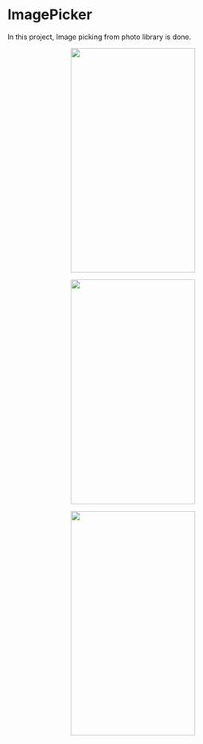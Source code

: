 # ImagePicker

In this project, Image picking from photo library is done.

<p align = "center">
 <img src="https://user-images.githubusercontent.com/88314161/129469476-eb640e3c-a0f0-470e-8955-97198b3bde82.png" width="250" height="450" />                           
 
 <p align = "center">
   <img src="https://user-images.githubusercontent.com/88314161/129469479-9dbdc7a2-cbdc-42a8-9634-4facd79d2179.png" width="250" height="450" />
 <p align = "center">
   <img src="https://user-images.githubusercontent.com/88314161/129469481-84a26357-ec0f-4516-b2b9-79e94a18aad1.png" width="250" height="450" />
  

  

